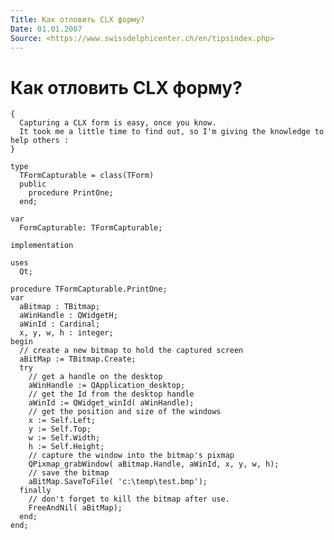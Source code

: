 ```yaml
---
Title: Как отловить CLX форму?
Date: 01.01.2007
Source: <https://www.swissdelphicenter.ch/en/tipsindex.php>
---
```



Как отловить CLX форму?
=======================

    { 
      Capturing a CLX form is easy, once you know. 
      It took me a little time to find out, so I'm giving the knowledge to help others : 
    } 
     
    type 
      TFormCapturable = class(TForm) 
      public 
        procedure PrintOne; 
      end; 
     
    var 
      FormCapturable: TFormCapturable; 
     
    implementation 
     
    uses 
      Qt; 
     
    procedure TFormCapturable.PrintOne; 
    var 
      aBitmap : TBitmap; 
      aWinHandle : QWidgetH; 
      aWinId : Cardinal; 
      x, y, w, h : integer; 
    begin 
      // create a new bitmap to hold the captured screen 
      aBitMap := TBitmap.Create; 
      try 
        // get a handle on the desktop 
        aWinHandle := QApplication_desktop; 
        // get the Id from the desktop handle 
        aWinId := QWidget_winId( aWinHandle); 
        // get the position and size of the windows 
        x := Self.Left; 
        y := Self.Top; 
        w := Self.Width; 
        h := Self.Height; 
        // capture the window into the bitmap's pixmap 
        QPixmap_grabWindow( aBitmap.Handle, aWinId, x, y, w, h); 
        // save the bitmap 
        aBitMap.SaveToFile( 'c:\temp\test.bmp'); 
      finally 
        // don't forget to kill the bitmap after use. 
        FreeAndNil( aBitMap); 
      end; 
    end; 

